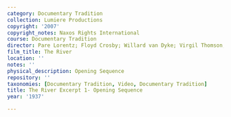 ```yaml
---
category: Documentary Tradition
collection: Lumiere Productions
copyright: '2007'
copyright_notes: Naxos Rights International
course: Documentary Tradition
director: Pare Lorentz; Floyd Crosby; Willard van Dyke; Virgil Thomson; Thomas Chalmers
film_title: The River
location: ''
notes: ''
physical_description: Opening Sequence
repository: ''
taxonomies: [Documentary Tradition, Video, Documentary Tradition]
title: The River Excerpt 1- Opening Sequence
year: '1937'

---
```

